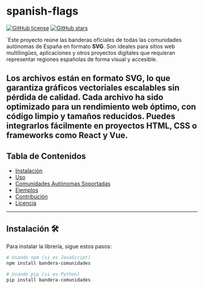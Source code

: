 # spanish-flags

[![GitHub license](https://img.shields.io/github/license/tu-usuario/tu-repositorio)](https://github.com/tu-usuario/tu-repositorio/blob/main/LICENSE)
[![GitHub stars](https://img.shields.io/github/stars/tu-usuario/tu-repositorio)](https://github.com/tu-usuario/tu-repositorio/stargazers)

`Este proyecto reúne las banderas oficiales de todas las comunidades autónomas de España en formato **SVG**. Son ideales para sitios web multilingües, aplicaciones y otros proyectos digitales que requieran representar regiones españolas de forma visual y accesible.

Los archivos están en formato **SVG**, lo que garantiza gráficos vectoriales escalables sin pérdida de calidad. Cada archivo ha sido optimizado para un rendimiento web óptimo, con código limpio y tamaños reducidos. Puedes integrarlos fácilmente en proyectos HTML, CSS o frameworks como React y Vue. 
---

## Tabla de Contenidos
- [Instalación](#instalación)
- [Uso](#uso)
- [Comunidades Autónomas Soportadas](#comunidades-autónomas-soportadas)
- [Ejemplos](#ejemplos)
- [Contribución](#contribución)
- [Licencia](#licencia)

---

## Instalación 🛠️

Para instalar la librería, sigue estos pasos:

```bash
# Usando npm (si es JavaScript)
npm install bandera-comunidades

# Usando pip (si es Python)
pip install bandera-comunidades

